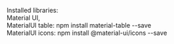 Installed libraries:<br />
Material UI,<br />
MaterialUI table: npm install material-table --save<br />
MaterialUI icons: npm install @material-ui/icons --save<br />

